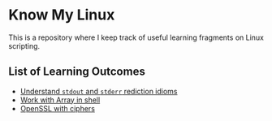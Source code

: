 # Know My Linux

This is a repository where I keep track of useful learning fragments on Linux scripting. 

## List of Learning Outcomes
* [Understand `stdout` and `stderr` rediction idioms](./io_redirect_idioms.sh)
* [Work with Array in shell](./shell_array.sh)
* [OpenSSL with ciphers](.ssl_cipher_test.sh)